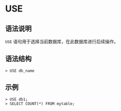 # **USE**

## **语法说明**

`USE` 语句用于选择当前数据库，在此数据库进行后续操作。

## **语法结构**

```
> USE db_name
```

## **示例**

```
> USE db1;
> SELECT COUNT(*) FROM mytable; 
```